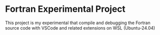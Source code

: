 # Fortran Experimental Project

This project is my experimental that compile and debugging the Fortran source code with VSCode and related extensions on WSL (Ubuntu-24.04)
